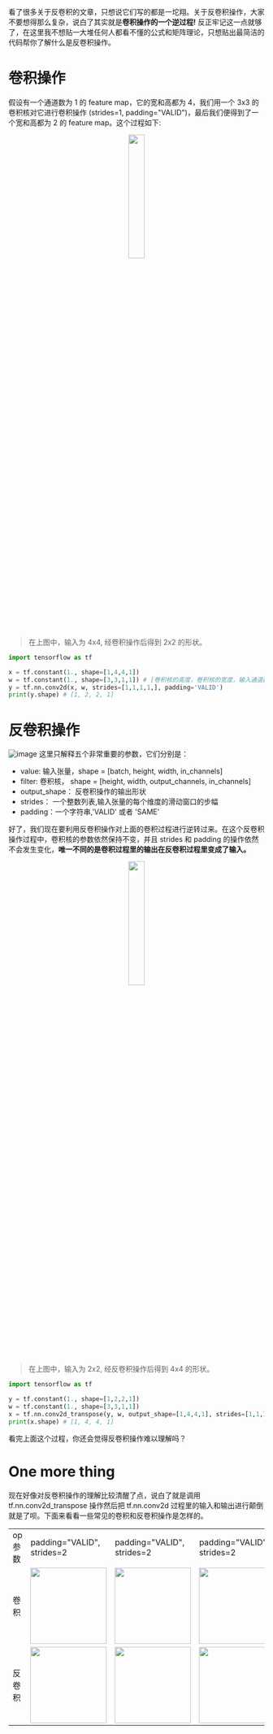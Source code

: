 看了很多关于反卷积的文章，只想说它们写的都是一坨翔。关于反卷积操作，大家不要想得那么复杂，说白了其实就是**卷积操作的一个逆过程!** 反正牢记这一点就够了，在这里我不想贴一大堆任何人都看不懂的公式和矩阵理论，只想贴出最简洁的代码帮你了解什么是反卷积操作。

# 卷积操作
假设有一个通道数为 1 的 feature map，它的宽和高都为 4，我们用一个 3x3 的卷积核对它进行卷积操作 (strides=1, padding="VALID")，最后我们便得到了一个宽和高都为 2 的 feature map。这个过程如下:

<p align="center">
    <img width="25%" src="https://user-images.githubusercontent.com/30433053/63404840-4dcbbb00-c417-11e9-8d35-0eea90c5a3c6.gif" style="max-width:25%;">
    </a>
</p>

>在上图中，输入为 4x4, 经卷积操作后得到 2x2 的形状。

```python
import tensorflow as tf

x = tf.constant(1., shape=[1,4,4,1])
w = tf.constant(1., shape=[3,3,1,1]) # [卷积核的高度，卷积核的宽度，输入通道数，输出通道数]
y = tf.nn.conv2d(x, w, strides=[1,1,1,1,], padding='VALID')
print(y.shape) # [1, 2, 2, 1]
```

# 反卷积操作

![image](https://user-images.githubusercontent.com/30433053/63409704-45c64800-c424-11e9-9f61-c78b5f27c51c.png)
这里只解释五个非常重要的参数，它们分别是：
- value: 输入张量，shape = [batch, height, width, in_channels]
- filter: 卷积核， shape = [height, width, output_channels, in_channels]
- output_shape： 反卷积操作的输出形状
- strides： 一个整数列表,输入张量的每个维度的滑动窗口的步幅
- padding：一个字符串,'VALID' 或者 'SAME'

好了，我们现在要利用反卷积操作对上面的卷积过程进行逆转过来。在这个反卷积操作过程中，卷积核的参数依然保持不变，并且 strides 和 padding 的操作依然不会发生变化，**唯一不同的是卷积过程里的输出在反卷积过程里变成了输入。**

<p align="center">
    <img width="25%" src="https://user-images.githubusercontent.com/30433053/63404874-68059900-c417-11e9-93a2-4b91e09b1ce4.gif" style="max-width:25%;">
    </a>
</p>

>在上图中，输入为 2x2, 经反卷积操作后得到 4x4 的形状。

```python
import tensorflow as tf

y = tf.constant(1., shape=[1,2,2,1])
w = tf.constant(1., shape=[3,3,1,1])
x = tf.nn.conv2d_transpose(y, w, output_shape=[1,4,4,1], strides=[1,1,1,1], padding="VALID")
print(x.shape) # [1, 4, 4, 1]
```

看完上面这个过程，你还会觉得反卷积操作难以理解吗？

# One more thing

现在好像对反卷积操作的理解比较清醒了点，说白了就是调用 tf.nn.conv2d_transpose 操作然后把 tf.nn.conv2d 过程里的输入和输出进行颠倒就是了呗。下面来看看一些常见的卷积和反卷积操作是怎样的。

<table style="width:100%; table-layout:fixed;">
  <tr>
    <td>op参数</td>
    <td>padding="VALID", strides=2</td>
    <td>padding="VALID", strides=2</td>
    <td>padding="VALID", strides=2</td>
    <td>padding="VALID", strides=2</td>
  </tr>
  <tr>
    <td>卷积</td>
    <td><img width="150px" src="https://user-images.githubusercontent.com/30433053/63411725-bd967180-c428-11e9-8858-ef1058f9c490.gif"></td>
    <td><img width="150px" src="https://user-images.githubusercontent.com/30433053/63412415-4d88eb00-c42a-11e9-8338-546efc29636d.gif"></td>
    <td><img width="150px" src="https://user-images.githubusercontent.com/30433053/63411725-bd967180-c428-11e9-8858-ef1058f9c490.gif"></td>
    <td><img width="150px" src="https://user-images.githubusercontent.com/30433053/63411725-bd967180-c428-11e9-8858-ef1058f9c490.gif"></td>
  </tr>
    <td>反卷积</td>
    <td><img width="150px" src="https://user-images.githubusercontent.com/30433053/63412214-d5bac080-c429-11e9-8e0f-89180c14ab6e.gif"></td>
    <td><img width="150px" src="https://user-images.githubusercontent.com/30433053/63412567-90e35980-c42a-11e9-9f68-1d793536599a.gif"></td>
    <td><img width="150px" src="https://user-images.githubusercontent.com/30433053/63411725-bd967180-c428-11e9-8858-ef1058f9c490.gif"></td>
    <td><img width="150px" src="https://user-images.githubusercontent.com/30433053/63411725-bd967180-c428-11e9-8858-ef1058f9c490.gif"></td>
  </tr>


